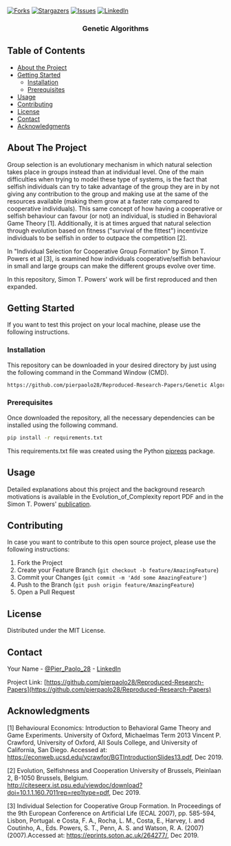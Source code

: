 [![Forks][forks-shield]][forks-url]
[![Stargazers][stars-shield]][stars-url]
[![Issues][issues-shield]][issues-url]
[![LinkedIn][linkedin-shield]][linkedin-url]

  <h3 align="center">Genetic Algorithms</h3>

## Table of Contents

* [About the Project](#about-the-project)
* [Getting Started](#getting-started)
  * [Installation](#installation)
  * [Prerequisites](#prerequisites)
* [Usage](#usage)
* [Contributing](#contributing)
* [License](#license)
* [Contact](#contact)
* [Acknowledgments](#acknowledgments)

## About The Project

Group selection is an evolutionary mechanism in which natural selection takes place in groups instead than at individual level. One of the main difficulties when trying to model these type of systems, is the fact that selfish individuals can try to take advantage of the group they are in by not giving any contribution to the group and making use at the same of the resources available (making them grow at a faster rate compared to cooperative individuals). This same concept of how having a cooperative or selfish behaviour can favour (or not) an individual, is studied in Behavioral Game Theory [1]. Additionally, it is at times argued that natural selection through evolution based on fitness ("survival of the fittest") incentivize individuals to be selfish in order to outpace the competition [2].

In "Individual Selection for Cooperative Group Formation" by Simon T. Powers et al [3], is examined how individuals cooperative/selfish behaviour in small and large groups can make the different groups evolve over time.

In this repository, Simon T. Powers' work will be first reproduced and then expanded.

## Getting Started

If you want to test this project on your local machine, please use the following instructions.

### Installation

This repository can be downloaded in your desired directory by just using the following command in the Command Window (CMD).
```sh
https://github.com/pierpaolo28/Reproduced-Research-Papers/Genetic Algorithms.git
```

### Prerequisites

Once downloaded the repository, all the necessary dependencies can be installed using the following command.

```sh
pip install -r requirements.txt
```
This requirements.txt file was created using the Python [pipreqs](https://www.idiotinside.com/2015/05/10/python-auto-generate-requirements-txt/) package.

<!-- USAGE EXAMPLES -->
## Usage

Detailed explanations about this project and the background research motivations is available in the Evolution_of_Complexity report PDF and in the Simon T. Powers' [publication](https://eprints.soton.ac.uk/264277/).

## Contributing

In case you want to contribute to this open source project, please use the following instructions:

1. Fork the Project
2. Create your Feature Branch (`git checkout -b feature/AmazingFeature`)
3. Commit your Changes (`git commit -m 'Add some AmazingFeature'`)
4. Push to the Branch (`git push origin feature/AmazingFeature`)
5. Open a Pull Request

## License

Distributed under the MIT License. 

## Contact

Your Name - [@Pier_Paolo_28](https://twitter.com/Pier_Paolo_28) - [LinkedIn](https://www.linkedin.com/in/pierpaolo28/)

Project Link: [https://github.com/pierpaolo28/Reproduced-Research-Papers](https://github.com/pierpaolo28/Reproduced-Research-Papers)

## Acknowledgments

[1] Behavioural Economics: Introduction to Behavioral Game Theory and Game Experiments. University of Oxford, Michaelmas Term 2013 Vincent P. Crawford, University of Oxford, All Souls College, and University of California, San Diego. Accessed at: https://econweb.ucsd.edu/vcrawfor/BGTIntroductionSlides13.pdf, Dec 2019.

[2] Evolution, Selfishness and Cooperation University of Brussels, Pleinlaan 2, B-1050 Brussels, Belgium. http://citeseerx.ist.psu.edu/viewdoc/download?doi=10.1.1.160.7011rep=rep1type=pdf, Dec 2019.

[3] Individual Selection for Cooperative Group Formation. In Proceedings of the 9th European Conference on Artificial Life (ECAL 2007), pp. 585-594, Lisbon, Portugal. e Costa, F. A., Rocha, L. M., Costa, E., Harvey, I. and Coutinho, A., Eds. Powers, S. T., Penn, A. S. and Watson, R. A. (2007) (2007).Accessed at: https://eprints.soton.ac.uk/264277/, Dec 2019.



<!-- MARKDOWN LINKS & IMAGES -->
<!-- https://www.markdownguide.org/basic-syntax/#reference-style-links -->
[contributors-shield]: https://img.shields.io/github/contributors/pierpaolo28/Reproduced-Research-Papers.svg?style=flat-square
[contributors-url]: https://github.com/pierpaolo28/Reproduced-Research-Papers/graphs/contributors
[forks-shield]: https://img.shields.io/github/forks/pierpaolo28/Reproduced-Research-Papers.svg?style=flat-square
[forks-url]: https://github.com/pierpaolo28/Reproduced-Research-Papers/network/members
[stars-shield]: https://img.shields.io/github/stars/pierpaolo28/Reproduced-Research-Papers.svg?style=flat-square
[stars-url]: https://github.com/pierpaolo28/Reproduced-Research-Papers/stargazers
[issues-shield]: https://img.shields.io/github/issues/pierpaolo28/Reproduced-Research-Papers.svg?style=flat-square
[issues-url]: https://github.com/pierpaolo28/Reproduced-Research-Papers/issues
[license-shield]: https://img.shields.io/github/license/pierpaolo28/Reproduced-Research-Papers.svg?style=flat-square
[linkedin-shield]: https://img.shields.io/badge/-LinkedIn-black.svg?style=flat-square&logo=linkedin&colorB=555
[linkedin-url]: https://www.linkedin.com/in/pierpaolo28/
[product-screenshot]: images/screenshot.png
